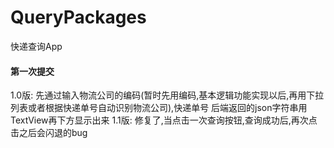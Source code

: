 # QueryPackages
快递查询App

#### 第一次提交

  1.0版: 先通过输入物流公司的编码(暂时先用编码,基本逻辑功能实现以后,再用下拉列表或者根据快递单号自动识别物流公司),快递单号
  后端返回的json字符串用TextView再下方显示出来
        1.1版: 修复了,当点击一次查询按钮,查询成功后,再次点击之后会闪退的bug
  
